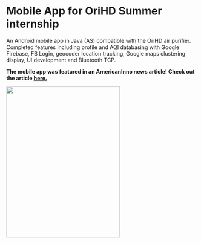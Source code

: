 <h1> Mobile App for OriHD Summer internship </h1>
<p> An Android mobile app in Java (AS) compatible with the OriHD air purifier. 
Completed features including profile and AQI databasing with Google Firebase, FB Login, geocoder location tracking, 
Google maps clustering display, UI development and Bluetooth TCP.
</p>
<p><strong>The mobile app was featured in an AmericanInno news article! Check out the article <a href = "https://www.americaninno.com/This+Smart+Portable+Air+Purifier+Doubles+as+a+Mask+to+Help+You+Breathe+Clean+Air">here.</a></strong></p>
<img src="https://github.com/Marblez/OriHD-App/blob/master/login.jpg" width="300" height="400">
